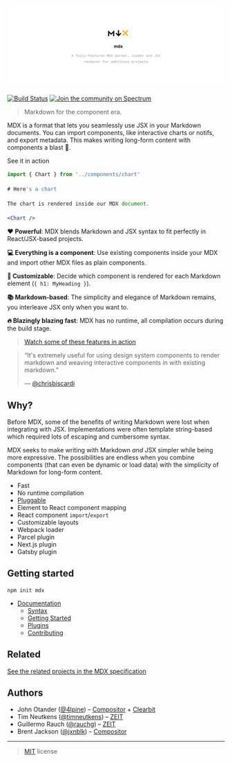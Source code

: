 ![Logo](./.github/repo.png)

[![Build Status](https://travis-ci.org/mdx-js/mdx.svg?branch=master)](https://travis-ci.org/mdx-js/mdx)
[![Join the community on Spectrum](https://withspectrum.github.io/badge/badge.svg)](https://spectrum.chat/mdx)

> Markdown for the component era.

MDX is a format that lets you seamlessly use JSX in your Markdown documents.
You can import components, like interactive charts or notifs, and export metadata.
This makes writing long-form content with components a blast :rocket:.

See it in action

```jsx
import { Chart } from '../components/chart'

# Here's a chart

The chart is rendered inside our MDX document.

<Chart />
```

__:heart: Powerful__: MDX blends Markdown and JSX syntax to fit perfectly in React/JSX-based projects.

__:computer: Everything is a component__: Use existing components inside your MDX and import other MDX files as plain components.

__:wrench: Customizable__: Decide which component is rendered for each Markdown element (`{ h1: MyHeading }`).

__:books: Markdown-based__: The simplicity and elegance of Markdown remains, you interleave JSX only when you want to.

__:fire: Blazingly blazing fast__: MDX has no runtime, all compilation occurs during the build stage.

> [Watch some of these features in action](https://www.youtube.com/watch?v=d2sQiI5NFAM&list=PLV5CVI1eNcJgCrPH_e6d57KRUTiDZgs0u)

> “It's extremely useful for using design system components to render markdown
and weaving interactive components in with existing markdown.”
>
> — [@chrisbiscardi](https://twitter.com/chrisbiscardi/status/1022304288326864896)

## Why?

Before MDX, some of the benefits of writing Markdown were lost when integrating with JSX.
Implementations were often template string-based which required lots of escaping and cumbersome syntax.

MDX seeks to make writing with Markdown _and_ JSX simpler while being more expressive.
The possibilities are endless when you combine components (that can even be dynamic or load data) with the simplicity of Markdown for long-form content.

- Fast
- No runtime compilation
- [Pluggable][remark-plugins]
- Element to React component mapping
- React component `import`/`export`
- Customizable layouts
- Webpack loader
- Parcel plugin
- Next.js plugin
- Gatsby plugin

## Getting started

```
npm init mdx
```

- [Documentation](https://mdxjs.com)
  - [Syntax](https://mdxjs.com/syntax)
  - [Getting Started](https://mdxjs.com/getting-started)
  - [Plugins](https://mdxjs.com/plugins)
  - [Contributing](https://mdxjs.com/advanced/contributing)

## Related

[See the related projects in the MDX specification](https://github.com/mdx-js/specification#related)

## Authors

- John Otander ([@4lpine](https://twitter.com/4lpine)) – [Compositor](https://compositor.io) + [Clearbit](https://clearbit.com)
- Tim Neutkens ([@timneutkens](https://github.com/timneutkens)) – [ZEIT](https://zeit.co)
- Guillermo Rauch ([@rauchg](https://twitter.com/rauchg)) – [ZEIT](https://zeit.co)
- Brent Jackson ([@jxnblk](https://twitter.com/jxnblk)) – [Compositor](https://compositor.io)

---

> [MIT](./license) license

[remark-plugins]: https://github.com/remarkjs/remark/blob/master/doc/plugins.md
